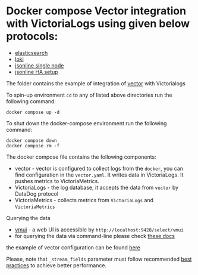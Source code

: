 # Docker compose Vector integration with VictoriaLogs using given below protocols:

* [elasticsearch](./elasticsearch)
* [loki](./loki)
* [jsonline single node](./jsonline)
* [jsonline HA setup](./ha-jsonline)

The folder contains the example of integration of [vector](https://vector.dev/docs/) with Victorialogs

To spin-up environment `cd` to any of listed above directories run the following command:
```
docker compose up -d 
```

To shut down the docker-compose environment run the following command:
```
docker compose down
docker compose rm -f
```

The docker compose file contains the following components:

* vector - vector is configured to collect logs from the `docker`, you can find configuration in the `vector.yaml`. It writes data in VictoriaLogs. It pushes metrics to VictoriaMetrics.
* VictoriaLogs - the log database, it accepts the data from `vector` by DataDog protocol
* VictoriaMetrics - collects metrics from `VictoriaLogs` and `VictoriaMetrics`

Querying the data

* [vmui](https://docs.victoriametrics.com/victorialogs/querying/#vmui) - a web UI is accessible by `http://localhost:9428/select/vmui`
* for querying the data via command-line please check [these docs](https://docs.victoriametrics.com/victorialogs/querying/#command-line)

the example of vector configuration can be found [here](./elasticsearch/vector.yaml)

Please, note that `_stream_fields` parameter must follow recommended [best practices](https://docs.victoriametrics.com/victorialogs/keyconcepts/#stream-fields) to achieve better performance.
